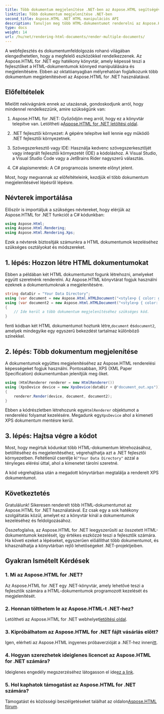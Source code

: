 ```yaml
---
title: Több dokumentum megjelenítése .NET-ben az Aspose.HTML segítségével
linktitle: Több dokumentum megjelenítése .NET-ben
second_title: Aspose.HTML .NET HTML manipulációs API
description: Tanuljon meg több HTML-dokumentumot renderelni az Aspose.HTML for .NET használatával. Növelje dokumentumfeldolgozási képességeit ezzel a hatékony könyvtárral.
type: docs
weight: 14
url: /hu/net/rendering-html-documents/render-multiple-documents/
---
```

A webfejlesztés és dokumentumfeldolgozás rohanó világában elengedhetetlen, hogy a megfelelő eszközökkel rendelkezzenek. Az Aspose.HTML for .NET egy hatékony könyvtár, amely képessé teszi a fejlesztőket a HTML-dokumentumok könnyed manipulálására és megjelenítésére. Ebben az oktatóanyagban mélyrehatóan foglalkozunk több dokumentum megjelenítésével az Aspose.HTML for .NET használatával.

## Előfeltételek

Mielőtt nekivágnánk ennek az utazásnak, gondoskodjunk arról, hogy mindennel rendelkezzünk, amire szükségünk van:

1.  Aspose.HTML for .NET: Győződjön meg arról, hogy ez a könyvtár telepítve van. Letöltheti a[Aspose.HTML for .NET letöltési oldal](https://releases.aspose.com/html/net/).

2. .NET fejlesztői környezet: A gépére telepítve kell lennie egy működő .NET fejlesztői környezetnek.

3. Szövegszerkesztő vagy IDE: Használja kedvenc szövegszerkesztőjét vagy integrált fejlesztői környezetét (IDE) a kódoláshoz. A Visual Studio, a Visual Studio Code vagy a JetBrains Rider nagyszerű választás.

4. C# alapismeretek: A C# programozás ismerete előnyt jelent.

Most, hogy megvannak az előfeltételeink, kezdjük el több dokumentum megjelenítésével lépésről lépésre.

## Névterek importálása

Először is importáljuk a szükséges névtereket, hogy elérjük az Aspose.HTML for .NET funkciót a C# kódunkban:

```csharp
using Aspose.Html;
using Aspose.Html.Rendering;
using Aspose.Html.Rendering.Xps;
```

Ezek a névterek biztosítják számunkra a HTML dokumentumok kezeléséhez szükséges osztályokat és módszereket.

## 1. lépés: Hozzon létre HTML dokumentumokat

Ebben a példában két HTML dokumentumot fogunk létrehozni, amelyeket együtt szeretnénk renderelni. Az Aspose.HTML könyvtárat fogjuk használni ezeknek a dokumentumoknak a megjelenítésére.

```csharp
string dataDir = "Your Data Directory";
using (var document = new Aspose.Html.HTMLDocument("<style>p { color: green; }</style><p>my first paragraph</p>", @"c:\work\"))
using (var document2 = new Aspose.Html.HTMLDocument("<style>p { color: blue; }</style><p>my first paragraph</p>", @"c:\work\"))
{
    // Ide kerül a több dokumentum megjelenítéséhez szükséges kód.
}
```

 fenti kódban két HTML dokumentumot hoztunk létre,`document` és`document2`, amelyek mindegyike egy egyszerű bekezdést tartalmaz különböző színekkel.

## 2. lépés: Több dokumentum megjelenítése

A dokumentumok együttes megjelenítéséhez az Aspose.HTML renderelési képességeket fogjuk használni. Pontosabban, XPS (XML Paper Specification) dokumentumban jelenítjük meg őket.

```csharp
using (HtmlRenderer renderer = new HtmlRenderer())
using (XpsDevice device = new XpsDevice(dataDir + @"document_out.xps"))
{
    renderer.Render(device, document, document2);
}
```

 Ebben a kódrészletben létrehozunk egy`HtmlRenderer` objektumot a renderelési folyamat kezelésére. Megadunk egy`XpsDevice` ahol a kimeneti XPS dokumentum mentésre kerül.

## 3. lépés: Hajtsa végre a kódot

 Most, hogy megírtuk kódunkat több HTML-dokumentum létrehozásához, betöltéséhez és megjelenítéséhez, végrehajthatja azt a .NET fejlesztői környezetben. Feltétlenül cserélje ki`"Your Data Directory"` azzal a tényleges elérési úttal, ahol a kimenetet tárolni szeretné.

A kód végrehajtása után a megadott könyvtárban megtalálja a renderelt XPS dokumentumot.

## Következtetés
Gratulálunk! Sikeresen renderelt több HTML-dokumentumot az Aspose.HTML for .NET használatával. Ez csak egy a sok hatékony szolgáltatás közül, amelyet ez a könyvtár kínál a dokumentumok kezeléséhez és feldolgozásához.

Összefoglalva, az Aspose.HTML for .NET leegyszerűsíti az összetett HTML-dokumentumok kezelését, így értékes eszközzé teszi a fejlesztők számára. Ha követi ezeket a lépéseket, egyszerűen előállíthat több dokumentumot, és kihasználhatja a könyvtárban rejlő lehetőségeket .NET-projektjeiben.

## Gyakran Ismételt Kérdések

### 1. Mi az Aspose.HTML for .NET?
Az Aspose.HTML for .NET egy .NET-könyvtár, amely lehetővé teszi a fejlesztők számára a HTML-dokumentumok programozott kezelését és megjelenítését.

### 2. Honnan tölthetem le az Aspose.HTML-t .NET-hez?
 Letöltheti az Aspose.HTML for .NET webhelyet[letöltési oldal](https://releases.aspose.com/html/net/).

### 3. Kipróbálhatom az Aspose.HTML for .NET fájlt vásárlás előtt?
 Igen, elérheti az Aspose.HTML ingyenes próbaverzióját a .NET-hez innen[itt](https://releases.aspose.com/).

### 4. Hogyan szerezhetek ideiglenes licencet az Aspose.HTML for .NET számára?
 Ideiglenes engedély megszerzéséhez látogasson el ide[ez a link](https://purchase.aspose.com/temporary-license/).

### 5. Hol kaphatok támogatást az Aspose.HTML for .NET számára?
 Támogatást és közösségi beszélgetéseket találhat az oldalon[Aspose.HTML fórum](https://forum.aspose.com/).
